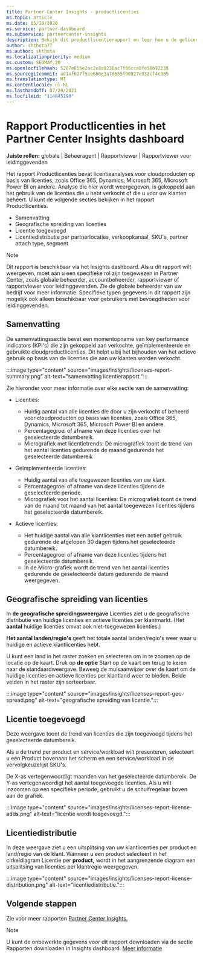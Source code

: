 ```yaml
---
title: Partner Center Insights - productlicenties
ms.topic: article
ms.date: 05/19/2020
ms.service: partner-dashboard
ms.subservice: partnercenter-insights
description: Bekijk dit productlicentierapport en leer hoe u de gelicentieerde cloudproducten die u voor uw klanten verkoopt of beheert, kunt verbeteren.
author: shthota77
ms.author: shthota
ms.localizationpriority: medium
ms.custom: SEOMAY.20
ms.openlocfilehash: 5287e056e2ac2e8a0238ac7f86cca0fe58b92238
ms.sourcegitcommit: ad1af627f5ee6b6e3a70655f90927e932cf4c985
ms.translationtype: MT
ms.contentlocale: nl-NL
ms.lasthandoff: 07/29/2021
ms.locfileid: "114845190"
---
```

# <a name="product-licenses-report-in-the-partner-center-insights-dashboard"></a>Rapport Productlicenties in het Partner Center Insights dashboard

**Juiste rollen:** globale | Beheeragent | Rapportviewer | Rapportviewer voor leidinggevenden

Het rapport Productlicenties bevat licentieanalyses voor cloudproducten op basis van licenties, zoals Office 365, Dynamics, Microsoft 365, Microsoft Power BI en andere. Analyse die hier wordt weergegeven, is gekoppeld aan het gebruik van de licenties die u hebt verkocht of die u voor uw klanten beheert. U kunt de volgende secties bekijken in het rapport Productlicenties.

- Samenvatting
- Geografische spreiding van licenties
- Licentie toegevoegd
- Licentiedistributie per partnerlocaties, verkoopkanaal, SKU's, partner attach type, segment

 > [!NOTE]
 > Dit rapport is beschikbaar via het Insights dashboard. Als u dit rapport wilt weergeven, moet aan u een specifieke rol zijn toegewezen in Partner Center, zoals globale beheerder, accountbeheerder, rapportviewer of rapportviewer voor leidinggevenden. Zie de globale beheerder van uw bedrijf voor meer informatie. Specifieke typen gegevens in dit rapport zijn mogelijk ook alleen beschikbaar voor gebruikers met bevoegdheden voor leidinggevenden.

## <a name="summary"></a>Samenvatting

De samenvattingssectie bevat een momentopname van key performance indicators (KPI's) die zijn gekoppeld aan verkochte, geïmplementeerde en gebruikte cloudproductlicenties. Dit helpt u bij het bijhouden van het actieve gebruik op basis van de licenties die aan uw klanten worden verkocht.

:::image type="content" source="images/insights/licenses-report-summary.png" alt-text="samenvatting licentierapport.":::

Zie hieronder voor meer informatie over elke sectie van de samenvatting:

- Licenties: 
  - Huidig aantal van alle licenties die door u zijn verkocht of beheerd voor cloudproducten op basis van licenties, zoals Office 365, Dynamics, Microsoft 365, Microsoft Power BI en andere.
  - Percentagegroei of afname van deze licenties over het geselecteerde datumbereik.
  - Micrografiek met licentietrends: De micrografiek toont de trend van het aantal licenties gedurende de maand gedurende het geselecteerde datumbereik

- Geïmplementeerde licenties:
  - Huidig aantal van alle toegewezen licenties van uw klant.
  - Percentagegroei of afname van deze licenties tijdens de geselecteerde periode.
  - Micrografiek voor het aantal licenties: De micrografiek toont de trend van de maand tot maand van het aantal toegewezen licenties tijdens het geselecteerde datumbereik.

- Actieve licenties: 
  - Het huidige aantal van alle klantlicenties met een actief gebruik gedurende de afgelopen 30 dagen tijdens het geselecteerde datumbereik.
  - Percentagegroei of afname van deze licenties tijdens het geselecteerde datumbereik.
  - In de Micro-grafiek wordt de trend van het aantal licenties gedurende de geselecteerde datum gedurende de maand weergegeven.

## <a name="geographical-spread-of-licenses"></a>Geografische spreiding van licenties

In **de geografische spreidingsweergave** Licenties ziet u de geografische distributie van huidige licenties en actieve licenties per klantmarkt. (Het **aantal** huidige licenties omvat ook niet-toegewezen licenties.)

**Het aantal landen/regio's** geeft het totale aantal landen/regio's weer waar u huidige en actieve klantlicenties hebt.

U kunt een land in het raster zoeken en selecteren om in te zoomen op de locatie op de kaart. Druk op **de optie** Start op de kaart om terug te keren naar de standaardweergave. Beweeg de muisaanwijzer over de kaart om de huidige licenties en actieve licenties per klantland weer te bieden. Beide velden in het raster zijn sorteerbaar.

:::image type="content" source="images/insights/licenses-report-geo-spread.png" alt-text="geografische spreiding van licentie.":::

## <a name="license-adds"></a>Licentie toegevoegd

Deze weergave toont de trend van licenties die zijn toegevoegd tijdens het geselecteerde datumbereik. 

Als u de trend per product en service/workload wilt presenteren, selecteert u  een Product bovenaan het scherm en een service/workload in de vervolgkeuzelijst SKU's.

De X-as vertegenwoordigt maanden van het geselecteerde datumbereik. De Y-as vertegenwoordigt het aantal toegevoegde licenties. Als u wilt inzoomen op een specifieke periode, gebruikt u de schuifregelaar boven aan de grafiek.

:::image type="content" source="images/insights/licenses-report-license-adds.png" alt-text="licentie wordt toegevoegd.":::

## <a name="license-distribution"></a>Licentiedistributie

In deze weergave ziet u een uitsplitsing van uw klantlicenties per product en land/regio van de klant. Wanneer u een product selecteert in het cirkeldiagram Licentie per **product,** wordt in het aangrenzende diagram een uitsplitsing van licenties per klantregio weergegeven.

:::image type="content" source="images/insights/licenses-report-license-distribution.png" alt-text="licentiedistributie.":::

## <a name="next-steps"></a>Volgende stappen

Zie voor meer rapporten [Partner Center Insights.](partner-center-insights.md)

>[!NOTE] 
> U kunt de onbewerkte gegevens voor dit rapport downloaden via de sectie Rapporten downloaden in Insights dashboard. [Meer informatie](insights-download-reports.md)
